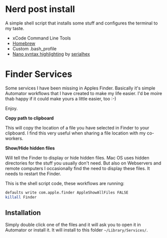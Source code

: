 # Nerd post install

A simple shell script that installs some stuff and configures the terminal to my taste.

- xCode Command Line Tools
- [Homebrew](http://brew.sh/)
- Custom .bash_profile
- [Nano syntax highlighting](https://github.com/serialhex/nano-highlight) by [serialhex](https://github.com/serialhex)


# Finder Services

Some services I have been missing in Apples Finder.
Basically it's simple Automator workflows that I have created to make my life easier.
I'd be moire thab happy if it could make yours a little easier, too :-)

Enjoy.

**Copy path to clipboard**

This will copy the location of a file you have selected in Finder to your clipboard.
I find this very useful when sharing a file location with my co-workers.

**Show/Hide hidden files**

Will tell the Finder to display or hide hidden files.
Mac OS uses hidden directories for the stuff you usually don't need. But also on Webservers and remote computers I occasionally find the need to display these files.
It needs to restart the Finder.

This is the shell script code, these workflows are running:

```bash
defaults write com.apple.finder AppleShowAllFiles FALSE
killall Finder
```

## Installation

Simply double click one of the files and it will ask you to open it in Automator or install it.
It will install to this folder `~/Library/Services/`.
